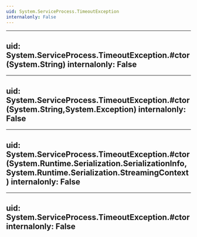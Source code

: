 ```yaml
---
uid: System.ServiceProcess.TimeoutException
internalonly: False
---
```


---
uid: System.ServiceProcess.TimeoutException.#ctor(System.String)
internalonly: False
---

---
uid: System.ServiceProcess.TimeoutException.#ctor(System.String,System.Exception)
internalonly: False
---

---
uid: System.ServiceProcess.TimeoutException.#ctor(System.Runtime.Serialization.SerializationInfo,System.Runtime.Serialization.StreamingContext)
internalonly: False
---

---
uid: System.ServiceProcess.TimeoutException.#ctor
internalonly: False
---
